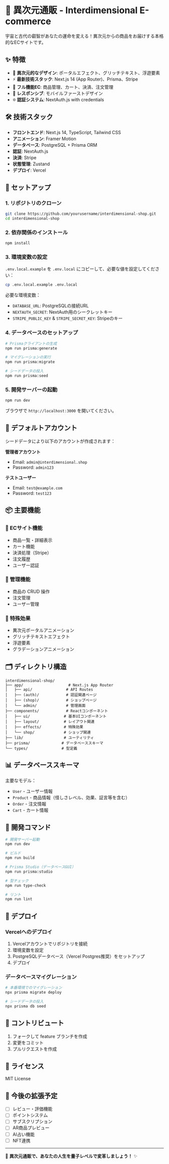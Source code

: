 # 🌌 異次元通販 - Interdimensional E-commerce

宇宙と古代の叡智があなたの運命を変える！異次元からの商品をお届けする本格的なECサイトです。

## ✨ 特徴

- 🔮 **異次元的なデザイン**: ポータルエフェクト、グリッチテキスト、浮遊要素
- ⚡ **最新技術スタック**: Next.js 14 (App Router)、Prisma、Stripe
- 🐉 **フル機能EC**: 商品管理、カート、決済、注文管理
- 🌟 **レスポンシブ**: モバイルファーストデザイン
- 🔯 **認証システム**: NextAuth.js with credentials

## 🛠 技術スタック

- **フロントエンド**: Next.js 14, TypeScript, Tailwind CSS
- **アニメーション**: Framer Motion
- **データベース**: PostgreSQL + Prisma ORM
- **認証**: NextAuth.js
- **決済**: Stripe
- **状態管理**: Zustand
- **デプロイ**: Vercel

## 🚀 セットアップ

### 1. リポジトリのクローン

```bash
git clone https://github.com/yourusername/interdimensional-shop.git
cd interdimensional-shop
```

### 2. 依存関係のインストール

```bash
npm install
```

### 3. 環境変数の設定

`.env.local.example` を `.env.local` にコピーして、必要な値を設定してください：

```bash
cp .env.local.example .env.local
```

必要な環境変数：
- `DATABASE_URL`: PostgreSQLの接続URL
- `NEXTAUTH_SECRET`: NextAuth用のシークレットキー
- `STRIPE_PUBLIC_KEY` & `STRIPE_SECRET_KEY`: Stripeのキー

### 4. データベースのセットアップ

```bash
# Prismaクライアントの生成
npm run prisma:generate

# マイグレーションの実行
npm run prisma:migrate

# シードデータの投入
npm run prisma:seed
```

### 5. 開発サーバーの起動

```bash
npm run dev
```

ブラウザで `http://localhost:3000` を開いてください。

## 🔑 デフォルトアカウント

シードデータにより以下のアカウントが作成されます：

**管理者アカウント**
- Email: `admin@interdimensional.shop`
- Password: `admin123`

**テストユーザー**
- Email: `test@example.com`
- Password: `test123`

## 📦 主要機能

### 🛒 ECサイト機能
- 商品一覧・詳細表示
- カート機能
- 決済処理（Stripe）
- 注文履歴
- ユーザー認証

### 👑 管理機能
- 商品の CRUD 操作
- 注文管理
- ユーザー管理

### 🎨 特殊効果
- 異次元ポータルアニメーション
- グリッチテキストエフェクト
- 浮遊要素
- グラデーションアニメーション

## 🗂 ディレクトリ構造

```
interdimensional-shop/
├── app/                    # Next.js App Router
│   ├── api/               # API Routes
│   ├── (auth)/            # 認証関連ページ
│   ├── (shop)/            # ショップページ
│   └── admin/             # 管理画面
├── components/            # Reactコンポーネント
│   ├── ui/               # 基本UIコンポーネント
│   ├── layout/           # レイアウト関連
│   ├── effects/          # 特殊効果
│   └── shop/             # ショップ関連
├── lib/                  # ユーティリティ
├── prisma/              # データベーススキーマ
└── types/               # 型定義
```

## 📊 データベーススキーマ

主要なモデル：
- `User` - ユーザー情報
- `Product` - 商品情報（怪しさレベル、効果、証言等を含む）
- `Order` - 注文情報
- `Cart` - カート情報

## 🎯 開発コマンド

```bash
# 開発サーバー起動
npm run dev

# ビルド
npm run build

# Prisma Studio（データベースGUI）
npm run prisma:studio

# 型チェック
npm run type-check

# リント
npm run lint
```

## 🚀 デプロイ

### Vercelへのデプロイ

1. Vercelアカウントでリポジトリを接続
2. 環境変数を設定
3. PostgreSQLデータベース（Vercel Postgres推奨）をセットアップ
4. デプロイ

### データベースマイグレーション

```bash
# 本番環境でのマイグレーション
npx prisma migrate deploy

# シードデータの投入
npx prisma db seed
```

## 🤝 コントリビュート

1. フォークして feature ブランチを作成
2. 変更をコミット
3. プルリクエストを作成

## 📝 ライセンス

MIT License

## 🌟 今後の拡張予定

- [ ] レビュー・評価機能
- [ ] ポイントシステム
- [ ] サブスクリプション
- [ ] AR商品プレビュー
- [ ] AI占い機能
- [ ] NFT連携

---

🔮 **異次元通販で、あなたの人生を量子レベルで変革しましょう！** ✨